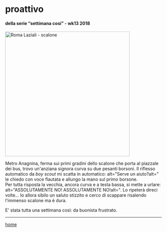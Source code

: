 # proattivo  

#### della serie “settimana così” - wk13 2018  
<img src="https://drive.google.com/uc?id=1plgFHhzT6Gmp_wy04xcNJEXNxj4Bwbww" alt="Roma Laziali - scalone" width="400">
<!--- /interarete064.png  --->  

Metro Anagnina, ferma sui primi gradini dello scalone che porta al piazzale dei bus, trovo un'anziana signora curva su due pesanti borsoni. Il riflesso automatico da *boy scout* mi scatta in automatico: alt="Serve un aiuto?alt=" le chiedo con voce flautata e allungo la mano sul primo borsone.  
Per tutta risposta la vecchia, ancora curva e a testa bassa, si mette a urlare: alt="ASSOLUTAMENTE NO! ASSOLUTAMENTE NO!alt=". Lo ripeterà direci volte... Io allora sibilo un saluto stizzito e cerco di scappare risalendo l'immenso scalone ma è dura.  

E' stata tutta una settimana così: da buonista frustrato.   

---  
[home](/interarete.md)  